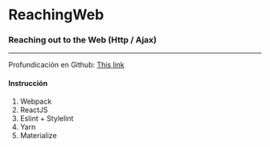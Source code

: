 # ReachingWeb
### Reaching out to the Web (Http / Ajax)
------------- 

Profundicación en Github: [This link](http://example.net/)

#### Instrucción
1. Webpack
2. ReactJS
3. Eslint + Stylelint
4. Yarn
5. Materialize